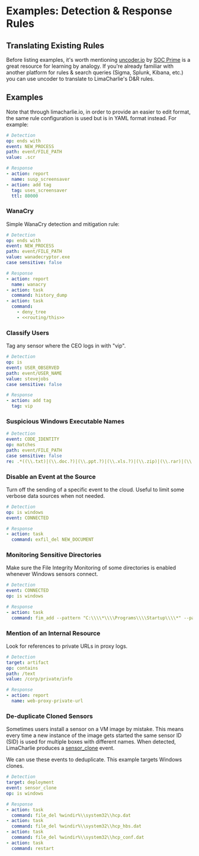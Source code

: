 # Examples: Detection & Response Rules


## Translating Existing Rules

Before listing examples, it's worth mentioning [uncoder.io](https://uncoder.io/) by [SOC Prime](https://socprime.com/) is a great resource for learning by analogy. If you're already familiar with another platform for rules & search queries (Sigma, Splunk, Kibana, etc.) you can use uncoder to translate to LimaCharlie's D&R rules. 


## Examples

Note that through limacharlie.io, in order to provide an easier to edit format, the same rule configuration is used but is in YAML format instead. For example:

```yaml
# Detection
op: ends with
event: NEW_PROCESS
path: event/FILE_PATH
value: .scr

# Response
- action: report
  name: susp_screensaver
- action: add tag
  tag: uses_screensaver
  ttl: 80000
```

### WanaCry
Simple WanaCry detection and mitigation rule:

```yaml
# Detection
op: ends with
event: NEW_PROCESS
path: event/FILE_PATH
value: wanadecryptor.exe
case sensitive: false

# Response
- action: report
  name: wanacry
- action: task
  command: history_dump
- action: task
  command: 
    - deny_tree
    - <<routing/this>>
```


### Classify Users
Tag any sensor where the CEO logs in with "vip".

```yaml
# Detection
op: is
event: USER_OBSERVED
path: event/USER_NAME
value: stevejobs
case sensitive: false

# Response
- action: add tag
  tag: vip
```

### Suspicious Windows Executable Names
```yaml
# Detection
event: CODE_IDENTITY
op: matches
path: event/FILE_PATH
case sensitive: false
re: .*((\\.txt)|(\\.doc.?)|(\\.ppt.?)|(\\.xls.?)|(\\.zip)|(\\.rar)|(\\.rtf)|(\\.jpg)|(\\.gif)|(\\.pdf)|(\\.wmi)|(\\.avi)|( {5}.*))\\.exe
```

### Disable an Event at the Source
Turn off the sending of a specific event to the cloud. Useful to limit some verbose data sources when not needed.

```yaml
# Detection
op: is windows
event: CONNECTED

# Response
- action: task
  command: exfil_del NEW_DOCUMENT
```

### Monitoring Sensitive Directories
Make sure the File Integrity Monitoring of some directories is enabled whenever Windows sensors connect.

```yaml
# Detection
event: CONNECTED
op: is windows

# Response
- action: task
  command: fim_add --pattern "C:\\\\*\\\\Programs\\\\Startup\\\\*" --pattern "\\\\REGISTRY\\\\*\\\\Microsoft\\\\Windows\\\\CurrentVersion\\\\Run*"
```

### Mention of an Internal Resource
Look for references to private URLs in proxy logs.

```yaml
# Detection
target: artifact
op: contains
path: /text
value: /corp/private/info

# Response
- action: report
  name: web-proxy-private-url
```

### De-duplicate Cloned Sensors
Sometimes users install a sensor on a VM image by mistake. This means every time a new instance of the image gets started the same sensor ID (SID) is used for multiple boxes with different names. When detected, LimaCharlie produces a [sensor_clone](events.md#sensor_clone) event.

We can use these events to deduplicate. This example targets Windows clones.

```yaml
# Detection
target: deployment
event: sensor_clone
op: is windows

# Response
- action: task
  command: file_del %windir%\\system32\\hcp.dat
- action: task
  command: file_del %windir%\\system32\\hcp_hbs.dat
- action: task
  command: file_del %windir%\\system32\\hcp_conf.dat
- action: task
  command: restart
```
